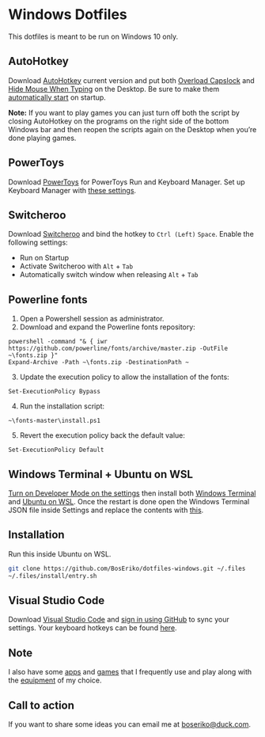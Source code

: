 # Windows Dotfiles
This dotfiles is meant to be run on Windows 10 only.

## AutoHotkey
Download [AutoHotkey](https://www.autohotkey.com/) current version and put both [Overload Capslock](ahk/overload-capslock.ahk) and [Hide Mouse When Typing](ahk/hide-mouse-when-typing.ahk) on the Desktop. Be sure to make them [automatically start](markdown/automatically-start.md) on startup.

**Note:** If you want to play games you can just turn off both the script by closing AutoHotkey on the programs on the right side of the bottom Windows bar and then reopen the scripts again on the Desktop when you’re done playing games.

## PowerToys
Download [PowerToys](https://apps.microsoft.com/store/detail/microsoft-powertoys/XP89DCGQ3K6VLD) for PowerToys Run and Keyboard Manager. Set up Keyboard Manager with [these settings](markdown/keyboard-manager.md).

## Switcheroo
Download [Switcheroo](https://github.com/kvakulo/Switcheroo) and bind the hotkey to `Ctrl (Left)` `Space`. Enable the following settings:
- Run on Startup
- Activate Switcheroo with `Alt` + `Tab`
- Automatically switch window when releasing `Alt` + `Tab`

## Powerline fonts
1. Open a Powershell session as administrator.
2. Download and expand the Powerline fonts repository:
```
powershell -command "& { iwr https://github.com/powerline/fonts/archive/master.zip -OutFile ~\fonts.zip }"
Expand-Archive -Path ~\fonts.zip -DestinationPath ~
```
3. Update the execution policy to allow the installation of the fonts:
```
Set-ExecutionPolicy Bypass
```
4. Run the installation script:
```
~\fonts-master\install.ps1
```
5. Revert the execution policy back the default value:
```
Set-ExecutionPolicy Default
```

## Windows Terminal + Ubuntu on WSL
[Turn on Developer Mode on the settings](markdown/enable-developer-mode.md) then install both [Windows Terminal](https://apps.microsoft.com/store/detail/windows-terminal/9N0DX20HK701) and [Ubuntu on WSL](https://ubuntu.com/tutorials/install-ubuntu-on-wsl2-on-windows-10#1-overview). Once the restart is done open the Windows Terminal JSON file inside Settings and replace the contents with [this](windows-terminal/settings.json).

## Installation
Run this inside Ubuntu on WSL.
``` sh
git clone https://github.com/BosEriko/dotfiles-windows.git ~/.files
~/.files/install/entry.sh
```

## Visual Studio Code
Download [Visual Studio Code](https://code.visualstudio.com/) and [sign in using GitHub](https://code.visualstudio.com/docs/editor/settings-sync) to sync your settings. Your keyboard hotkeys can be found [here](https://boseriko-professional.notion.site/boseriko-professional/92045538d4be4360a6486d9d8d5178aa?v=ba96cfa3c35d4d7ca5c386d73c8c0a78).

## Note
I also have some [apps](markdown/apps.md) and [games](markdown/games.md) that I frequently use and play along with the [equipment](markdown/equipment.md) of my choice.

## Call to action
If you want to share some ideas you can email me at boseriko@duck.com.
